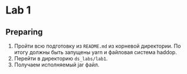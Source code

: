 # Lab 1

## Preparing

1. Пройти всю подготовку из `README.md` из корневой директории. По итогу должны быть запущены yarn и файловая система haddop.
2. Перейти в директорию `ds_labs/lab1`.
3. Получаем исполняемый jar файл.
